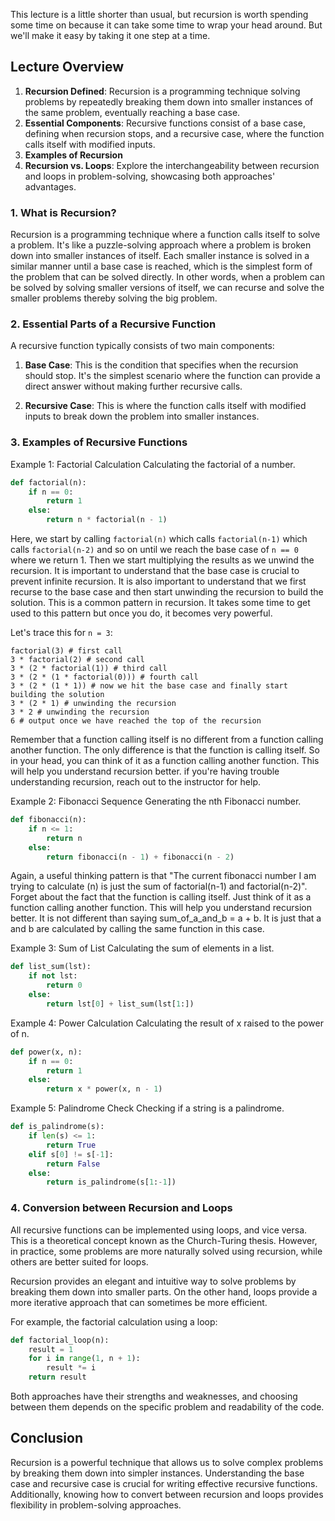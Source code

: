 This lecture is a little shorter than usual, but recursion is worth spending some time on because it can take some time to wrap your head around. But we'll make it easy by taking it one step at a time.

## Lecture Overview

1. **Recursion Defined**: Recursion is a programming technique solving problems by repeatedly breaking them down into smaller instances of the same problem, eventually reaching a base case.
2. **Essential Components**: Recursive functions consist of a base case, defining when recursion stops, and a recursive case, where the function calls itself with modified inputs.
3. **Examples of Recursion**
4. **Recursion vs. Loops**: Explore the interchangeability between recursion and loops in problem-solving, showcasing both approaches' advantages.

### 1. What is Recursion?

Recursion is a programming technique where a function calls itself to solve a problem. It's like a puzzle-solving approach where a problem is broken down into smaller instances of itself. Each smaller instance is solved in a similar manner until a base case is reached, which is the simplest form of the problem that can be solved directly. In other words, when a problem can be solved by solving smaller versions of itself, we can recurse and solve the smaller problems thereby solving the big problem.

### 2. Essential Parts of a Recursive Function

A recursive function typically consists of two main components:

1. **Base Case**: This is the condition that specifies when the recursion should stop. It's the simplest scenario where the function can provide a direct answer without making further recursive calls.

2. **Recursive Case**: This is where the function calls itself with modified inputs to break down the problem into smaller instances.

### 3. Examples of Recursive Functions

Example 1: Factorial Calculation
Calculating the factorial of a number.

```python
def factorial(n):
    if n == 0:
        return 1
    else:
        return n * factorial(n - 1)
```

Here, we start by calling `factorial(n)` which calls `factorial(n-1)` which calls `factorial(n-2)` and so on until we reach the base case of `n == 0` where we return 1. Then we start multiplying the results as we unwind the recursion. It is important to understand that the base case is crucial to prevent infinite recursion. It is also important to understand that we first recurse to the base case and then start unwinding the recursion to build the solution. This is a common pattern in recursion. It takes some time to get used to this pattern but once you do, it becomes very powerful.

Let's trace this for `n = 3`:

```
factorial(3) # first call
3 * factorial(2) # second call
3 * (2 * factorial(1)) # third call
3 * (2 * (1 * factorial(0))) # fourth call
3 * (2 * (1 * 1)) # now we hit the base case and finally start building the solution
3 * (2 * 1) # unwinding the recursion
3 * 2 # unwinding the recursion
6 # output once we have reached the top of the recursion
```

Remember that a function calling itself is no different from a function calling another function. The only difference is that the function is calling itself. So in your head, you can think of it as a function calling another function. This will help you understand recursion better. if you're having trouble understanding recursion, reach out to the instructor for help.

Example 2: Fibonacci Sequence
Generating the nth Fibonacci number.

```python
def fibonacci(n):
    if n <= 1:
        return n
    else:
        return fibonacci(n - 1) + fibonacci(n - 2)
```

Again, a useful thinking pattern is that "The current fibonacci number I am trying to calculate (n) is just the sum of factorial(n-1) and factorial(n-2)". Forget about the fact that the function is calling itself. Just think of it as a function calling another function. This will help you understand recursion better. It is not different than saying sum_of_a_and_b = a + b. It is just that a and b are calculated by calling the same function in this case.

Example 3: Sum of List
Calculating the sum of elements in a list.

```python
def list_sum(lst):
    if not lst:
        return 0
    else:
        return lst[0] + list_sum(lst[1:])
```

Example 4: Power Calculation
Calculating the result of x raised to the power of n.

```python
def power(x, n):
    if n == 0:
        return 1
    else:
        return x * power(x, n - 1)
```

Example 5: Palindrome Check
Checking if a string is a palindrome.

```python
def is_palindrome(s):
    if len(s) <= 1:
        return True
    elif s[0] != s[-1]:
        return False
    else:
        return is_palindrome(s[1:-1])
```

### 4. Conversion between Recursion and Loops

All recursive functions can be implemented using loops, and vice versa. This is a theoretical concept known as the Church-Turing thesis. However, in practice, some problems are more naturally solved using recursion, while others are better suited for loops.

Recursion provides an elegant and intuitive way to solve problems by breaking them down into smaller parts. On the other hand, loops provide a more iterative approach that can sometimes be more efficient.

For example, the factorial calculation using a loop:

```python
def factorial_loop(n):
    result = 1
    for i in range(1, n + 1):
        result *= i
    return result
```

Both approaches have their strengths and weaknesses, and choosing between them depends on the specific problem and readability of the code.

## Conclusion

Recursion is a powerful technique that allows us to solve complex problems by breaking them down into simpler instances. Understanding the base case and recursive case is crucial for writing effective recursive functions. Additionally, knowing how to convert between recursion and loops provides flexibility in problem-solving approaches.
